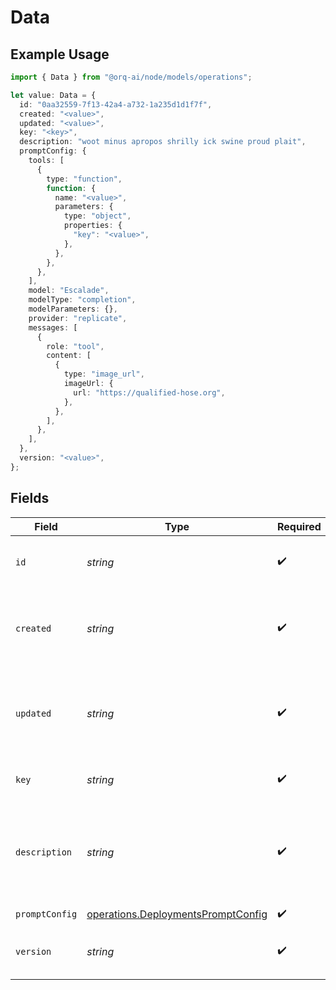# Data

## Example Usage

```typescript
import { Data } from "@orq-ai/node/models/operations";

let value: Data = {
  id: "0aa32559-7f13-42a4-a732-1a235d1d1f7f",
  created: "<value>",
  updated: "<value>",
  key: "<key>",
  description: "woot minus apropos shrilly ick swine proud plait",
  promptConfig: {
    tools: [
      {
        type: "function",
        function: {
          name: "<value>",
          parameters: {
            type: "object",
            properties: {
              "key": "<value>",
            },
          },
        },
      },
    ],
    model: "Escalade",
    modelType: "completion",
    modelParameters: {},
    provider: "replicate",
    messages: [
      {
        role: "tool",
        content: [
          {
            type: "image_url",
            imageUrl: {
              url: "https://qualified-hose.org",
            },
          },
        ],
      },
    ],
  },
  version: "<value>",
};
```

## Fields

| Field                                                                                    | Type                                                                                     | Required                                                                                 | Description                                                                              |
| ---------------------------------------------------------------------------------------- | ---------------------------------------------------------------------------------------- | ---------------------------------------------------------------------------------------- | ---------------------------------------------------------------------------------------- |
| `id`                                                                                     | *string*                                                                                 | :heavy_check_mark:                                                                       | Unique identifier for the object.                                                        |
| `created`                                                                                | *string*                                                                                 | :heavy_check_mark:                                                                       | Date in ISO 8601 format at which the object was created.                                 |
| `updated`                                                                                | *string*                                                                                 | :heavy_check_mark:                                                                       | Date in ISO 8601 format at which the object was last updated.                            |
| `key`                                                                                    | *string*                                                                                 | :heavy_check_mark:                                                                       | The deployment unique key                                                                |
| `description`                                                                            | *string*                                                                                 | :heavy_check_mark:                                                                       | An arbitrary string attached to the object. Often useful for displaying to users.        |
| `promptConfig`                                                                           | [operations.DeploymentsPromptConfig](../../models/operations/deploymentspromptconfig.md) | :heavy_check_mark:                                                                       | N/A                                                                                      |
| `version`                                                                                | *string*                                                                                 | :heavy_check_mark:                                                                       | THe version of the deployment                                                            |